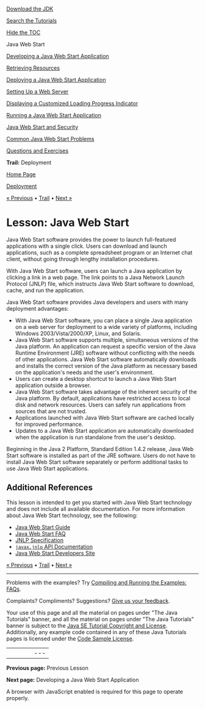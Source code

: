 [Download
the JDK](http://java.sun.com/javase/6/download.jsp)
  
[Search the
Tutorials](../../search.html)
  
[Hide the TOC](javascript:toggleLeft())

Java Web Start

[Developing a Java Web Start Application](developing.html)

[Retrieving Resources](retrievingResources.html)

[Deploying a Java Web Start Application](deploying.html)

[Setting Up a Web Server](settingUpWebServerMimeType.html)

[Displaying a Customized Loading Progress Indicator](customProgressIndicatorForAppln.html)

[Running a Java Web Start Application](running.html)

[Java Web Start and Security](security.html)

[Common Java Web Start Problems](problems.html)

[Questions and Exercises](QandE/questions.html)

**Trail:** Deployment

[Home Page](../../index.html)
>
[Deployment](../index.html)

[« Previous](../applet/index.html) • [Trail](../TOC.html) • [Next »](developing.html)

# Lesson: Java Web Start

Java Web Start software provides the power to launch full-featured applications
with a single click. Users can download and launch applications, such as a complete
spreadsheet program or an Internet chat client, without going through lengthy
installation procedures.

With Java Web Start software, users can launch a Java application by clicking a
link in a web page. The link points to a Java Network Launch Protocol (JNLP) file,
which instructs Java Web Start software to download, cache, and run the application.

Java Web Start software provides Java developers
and users with many deployment advantages:

* With Java Web Start software, you can place a single Java application on a web
  server for deployment to a wide variety of platforms,
  including Windows 2003/Vista/2000/XP, Linux, and Solaris.
* Java Web Start software supports multiple, simultaneous versions of the Java platform.
  An application can request a specific version of the Java Runtime Environment (JRE)
  software without conflicting with the needs of other applications.
  Java Web Start software automatically downloads and installs the correct version of the
  Java platform as necessary based on the application's needs and the user's
  environment.
* Users can create a desktop shortcut to launch a Java Web Start application
  outside a browser.
* Java Web Start software takes advantage of the inherent security of the Java platform.
  By default, applications have restricted access to local disk and network
  resources. Users can safely run applications from sources that are not trusted.
* Applications launched with Java Web Start software are cached locally for
  improved performance.
* Updates to a Java Web Start application are automatically downloaded
  when the application is run standalone from the user's desktop.

Beginning in the Java 2 Platform, Standard Edition 1.4.2 release, Java Web Start software is
installed as part of
the JRE software. Users do not have to install Java Web Start software
separately or perform additional tasks to use Java Web Start applications.

## Additional References

This lesson is intended to get you started with Java Web Start technology
and does not include all available documentation.
For more information about Java Web Start technology, see the following:

* [Java Web Start Guide](http://java.sun.com/javase/6/docs/technotes/guides/javaws/developersguide/contents.html)
* [Java Web Start FAQ](http://java.sun.com/javase/6/docs/technotes/guides/javaws/developersguide/faq.html)
* [JNLP Specification](http://jcp.org/en/jsr/detail?id=56)
* [`javax.jnlp` API Documentation](http://java.sun.com/javase/6/docs/jre/api/javaws/jnlp/index.html)
* [Java Web Start Developers Site](http://java.sun.com/products/javawebstart/developers.html)

[« Previous](../applet/index.html)
•
[Trail](../TOC.html)
•
[Next »](developing.html)

---

Problems with the examples? Try [Compiling and Running
the Examples: FAQs](../../information/run-examples.html).
  
Complaints? Compliments? Suggestions? [Give
us your feedback](http://download.oracle.com/javase/feedback.html).

Your use of this page and all the material on pages under "The Java Tutorials" banner,
and all the material on pages under "The Java Tutorials" banner is subject to the [Java SE Tutorial Copyright
and License](../../information/license.html).
Additionally, any example code contained in any of these Java
Tutorials pages is licensed under the
[Code
Sample License](http://developers.sun.com/license/berkeley_license.html).

|  |  |  |  |  |
| --- | --- | --- | --- | --- |
| |  |  | | --- | --- | | duke image | Oracle logo | | [About Oracle](http://www.oracle.com/us/corporate/index.html) | [Oracle Technology Network](http://www.oracle.com/technology/index.html) | [Terms of Service](https://www.samplecode.oracle.com/servlets/CompulsoryClickThrough?type=TermsOfService) | Copyright © 1995, 2011 Oracle and/or its affiliates. All rights reserved. |

**Previous page:** Previous Lesson
  
**Next page:** Developing a Java Web Start Application




A browser with JavaScript enabled is required for this page to operate properly.